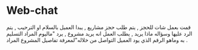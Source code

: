 # Web-chat

قمت بعمل شات للحجز , يتم طلب حجز مشاريع , يبدا العميل بالسلام او الترحيب , يتم الرد عليها وسؤاله ماذا يريد , يطلب العمل انه يريد مشروع , يرد "ماليوم المراد التسليم به وماهو الرقم الذي يود العميل التواصل من خلاله"لمعرفة تفاصيل المشروع المراد .
